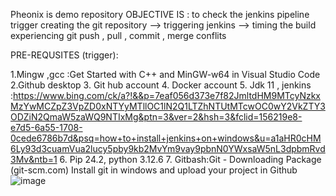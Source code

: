 Pheonix is demo repository 
OBJECTIVE IS :
to check the jenkins pipeline trigger 
creating the git repository --> triggering jenkins --> timing the build 
experiencing git push , pull , commit , merge conflits 

PRE-REQUSITES (trigger):

  1.Mingw ,gcc :Get Started with C++ and MinGW-w64 in Visual Studio Code
  2.Github desktop 
	3. Git hub account 
	4. Docker account 
	5. Jdk 11 , jenkins :https://www.bing.com/ck/a?!&&p=7eaf056d373e7f82JmltdHM9MTcyNzkxMzYwMCZpZ3VpZD0xNTYyMTllOC1lN2Q1LTZhNTUtMTcwOC0wY2VkZTY3ODZiN2QmaW5zaWQ9NTIxMg&ptn=3&ver=2&hsh=3&fclid=156219e8-e7d5-6a55-1708-0cede6786b7d&psq=how+to+install+jenkins+on+windows&u=a1aHR0cHM6Ly93d3cuamVua2lucy5pby9kb2MvYm9vay9pbnN0YWxsaW5nL3dpbmRvd3Mv&ntb=1
	6. Pip 24.2, python 3.12.6 
	7. Gitbash:Git - Downloading Package (git-scm.com) Install git in windows and upload your project in Github
        ![image](https://github.com/user-attachments/assets/fae2b6a2-a7b2-4176-aa7a-73f564513988)
